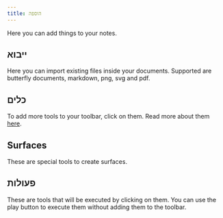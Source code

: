 ```yaml
---
title: הוספה
---
```


Here you can add things to your notes.

## ייבוא

Here you can import existing files inside your documents.
Supported are butterfly documents, markdown, png, svg and pdf.

## כלים

To add more tools to your toolbar, click on them.
Read more about them [here](../tools).

## Surfaces

These are special tools to create surfaces.

## פעולות

These are tools that will be executed by clicking on them.
You can use the play button to execute them without adding them to the toolbar.
